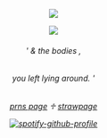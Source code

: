 <p align="center"> <img src="https://komarev.com/ghpvc/?username=boysquirt&label=stalkers.%20&color=ac7e53&style=flat" </p>
<p align="center">

<img src="https://files.catbox.moe/vgmzus.gif?width=100&height=100" >


<h6 align="center">
' & the bodies ,
  <h6 align="center" >
    you left lying around. '
    <h6 align="center">

   [prns page](https://en.pronouns.page/@armyoftwo)  ♱  [strawpage](https://armyof2wo.straw.page)

[![spotify-github-profile](https://spotify-github-profile.kittinanx.com/api/view?uid=hpyymyioopnmotk09dmpgpxul&cover_image=true&theme=novatorem&show_offline=false&background_color=ac7e53&interchange=true&bar_color=ac7e53&bar_color_cover=false)](https://github.com/kittinan/spotify-github-profile)
